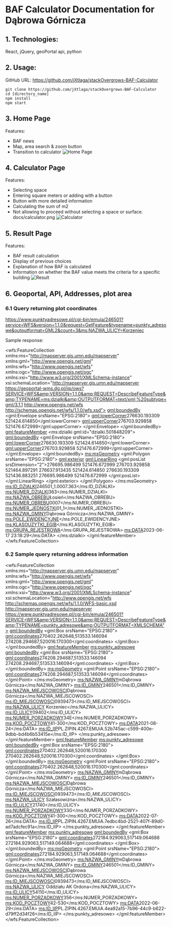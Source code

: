 # BAF Calculator Documentation for Dąbrowa Górnicza
## 1. Technologies:
React, jQuery, geoPortal api, python
## 2. Usage:
GitHub URL: https://github.com/jXtlaga/stackOvergrows-BAF-Calculator
```
git clone https://github.com/jXtlaga/stackOvergrows-BAF-Calculator
cd [directory_name]
npm install
npm start
```
## 3. Home Page
Features:
- BAF news
- Map, area search & zoom button
- Transition to calculator
![Home Page](./mainPage.png)
## 4. Calculator Page
Features:
- Selecting space
- Entering square meters or adding with a button
- Button with more detailed information
- Calculating the sum of m2
- Not allowing to proceed without selecting a space or surface.
docs/calculator.png
![Calculator](./calculator.png)
## 5. Result Page
Features:
- BAF result calculation
- Display of previous choices
- Explanation of how BAF is calculated
- Information on whether the BAF value meets the criteria for a specific building
![Result](./result.png)
## 6. Geoportal, API, Addresses, plot area
### 6.1 Query returning plot coordinates

https://www.punktyadresowe.pl/cgi-bin/emuia/246501?service=WFS&version=1.1.0&request=GetFeature&typename=punkty_adresowe&outputformat=GML2&count=3&ms:NAZWA_ULICY=Korzeniec

Sample response:

<?xml version='1.0' encoding="UTF-8" ?>
<wfs:FeatureCollection
  xmlns:ms="http://mapserver.gis.umn.edu/mapserver"
  xmlns:gml="http://www.opengis.net/gml"
  xmlns:wfs="http://www.opengis.net/wfs"
  xmlns:ogc="http://www.opengis.net/ogc"
  xmlns:xsi="http://www.w3.org/2001/XMLSchema-instance"
  xsi:schemaLocation="http://mapserver.gis.umn.edu/mapserver https://geoportal-wms.dg.pl/iip/ows?SERVICE=WFS&amp;VERSION=1.1.0&amp;REQUEST=DescribeFeatureType&amp;TYPENAME=ms:dzialki&amp;OUTPUTFORMAT=text/xml;%20subtype=gml/3.1.1  http://www.opengis.net/wfs http://schemas.opengis.net/wfs/1.1.0/wfs.xsd">
   <gml:boundedBy>
       <gml:Envelope srsName="EPSG:2180">
           <gml:lowerCorner>276630.193309 521424.614850</gml:lowerCorner>
           <gml:upperCorner>276703.929858 521476.672999</gml:upperCorner>
       </gml:Envelope>
   </gml:boundedBy>
   <gml:featureMember>
       <ms:dzialki gml:id="dzialki.501848209">
           <gml:boundedBy>
               <gml:Envelope srsName="EPSG:2180">
                   <gml:lowerCorner>276630.193309 521424.614850</gml:lowerCorner>
                   <gml:upperCorner>276703.929858 521476.672999</gml:upperCorner>
               </gml:Envelope>
           </gml:boundedBy>
           <ms:msGeometry>
               <gml:Polygon srsName="EPSG:2180">
                   <gml:exterior>
                       <gml:LinearRing>
                           <gml:posList srsDimension="2">276695.986499 521476.672999 276703.929858 521464.897291 276637.913435 521424.614850 276630.193309 521436.883251 276695.986499 521476.672999 </gml:posList>
                       </gml:LinearRing>
                   </gml:exterior>
               </gml:Polygon>
           </ms:msGeometry>
           <ms:ID_DZIALKI>246501_1.0007.363</ms:ID_DZIALKI>
           <ms:NUMER_DZIALKI>363</ms:NUMER_DZIALKI>
           <ms:NAZWA_OBREBU>Łosień</ms:NAZWA_OBREBU>
           <ms:NUMER_OBREBU>0007</ms:NUMER_OBREBU>
           <ms:NUMER_JEDNOSTKI>01_1</ms:NUMER_JEDNOSTKI>
           <ms:NAZWA_GMINY>Dąbrowa Górnicza</ms:NAZWA_GMINY>
           <ms:POLE_EWIDENCYJNE></ms:POLE_EWIDENCYJNE>
           <ms:KLASOUZYTKI_EGIB></ms:KLASOUZYTKI_EGIB>
           <ms:GRUPA_REJESTROWA></ms:GRUPA_REJESTROWA>
           <ms:DATA>2023-06-17 23:18:29</ms:DATA>
       </ms:dzialki>
   </gml:featureMember>
</wfs:FeatureCollection>



### 6.2 Sample query returning address information

<?xml version='1.0' encoding="UTF-8" ?>
<wfs:FeatureCollection
  xmlns:ms="http://mapserver.gis.umn.edu/mapserver"
  xmlns:wfs="http://www.opengis.net/wfs"
  xmlns:gml="http://www.opengis.net/gml"
  xmlns:ogc="http://www.opengis.net/ogc"
  xmlns:xsi="http://www.w3.org/2001/XMLSchema-instance"
  xsi:schemaLocation="http://www.opengis.net/wfs http://schemas.opengis.net/wfs/1.1.0/WFS-basic.xsd
                      http://mapserver.gis.umn.edu/mapserver https://www.punktyadresowe.pl/cgi-bin/emuia/246501?SERVICE=WFS&amp;VERSION=1.1.0&amp;REQUEST=DescribeFeatureType&amp;TYPENAME=punkty_adresowe&amp;OUTPUTFORMAT=XMLSCHEMA">
   <gml:boundedBy>
       <gml:Box srsName="EPSG:2180">
           <gml:coordinates>270402.262648,513533.146094 274208.294687,520016.170300</gml:coordinates>
       </gml:Box>
   </gml:boundedBy>
   <gml:featureMember>
       <ms:punkty_adresowe>
           <gml:boundedBy>
               <gml:Box srsName="EPSG:2180">
                   <gml:coordinates>274208.294687,513533.146094 274208.294687,513533.146094</gml:coordinates>
               </gml:Box>
           </gml:boundedBy>
           <ms:msGeometry>
               <gml:Point srsName="EPSG:2180">
                   <gml:coordinates>274208.294687,513533.146094</gml:coordinates>
               </gml:Point>
           </ms:msGeometry>
           <ms:NAZWA_GMINY>mDąbrowa Górnicza</ms:NAZWA_GMINY>
           <ms:ID_GMINY>246501</ms:ID_GMINY>
           <ms:NAZWA_MIEJSCOWOSCI>Dąbrowa Górnicza</ms:NAZWA_MIEJSCOWOSCI>
           <ms:ID_MIEJSCOWOSCI>0939473</ms:ID_MIEJSCOWOSCI>
           <ms:NAZWA_ULICY> Korzeniec</ms:NAZWA_ULICY>
           <ms:ID_ULICY>09402</ms:ID_ULICY>
           <ms:NUMER_PORZADKOWY>34E</ms:NUMER_PORZADKOWY>
           <ms:KOD_POCZTOWY>41-300</ms:KOD_POCZTOWY>
           <ms:DATA>2021-08-24</ms:DATA>
           <ms:ID_IIP>PL.ZIPIN.4267.EMUiA.52b745ac-c599-400e-9dbb-bd4b6b53415e</ms:ID_IIP>
       </ms:punkty_adresowe>
   </gml:featureMember>
   <gml:featureMember>
       <ms:punkty_adresowe>
           <gml:boundedBy>
               <gml:Box srsName="EPSG:2180">
                   <gml:coordinates>270402.262648,520016.170300 270402.262648,520016.170300</gml:coordinates>
               </gml:Box>
           </gml:boundedBy>
           <ms:msGeometry>
               <gml:Point srsName="EPSG:2180">
                   <gml:coordinates>270402.262648,520016.170300</gml:coordinates>
               </gml:Point>
           </ms:msGeometry>
           <ms:NAZWA_GMINY>mDąbrowa Górnicza</ms:NAZWA_GMINY>
           <ms:ID_GMINY>246501</ms:ID_GMINY>
           <ms:NAZWA_MIEJSCOWOSCI>Dąbrowa Górnicza</ms:NAZWA_MIEJSCOWOSCI>
           <ms:ID_MIEJSCOWOSCI>0939473</ms:ID_MIEJSCOWOSCI>
           <ms:NAZWA_ULICY> Szałasowizna</ms:NAZWA_ULICY>
           <ms:ID_ULICY>21740</ms:ID_ULICY>
           <ms:NUMER_PORZADKOWY>33G</ms:NUMER_PORZADKOWY>
           <ms:KOD_POCZTOWY>41-300</ms:KOD_POCZTOWY>
           <ms:DATA>2022-07-26</ms:DATA>
           <ms:ID_IIP>PL.ZIPIN.4267.EMUiA.7edbc4bd-2521-407f-89d0-ad7adcfec91a</ms:ID_IIP>
       </ms:punkty_adresowe>
   </gml:featureMember>
   <gml:featureMember>
       <ms:punkty_adresowe>
           <gml:boundedBy>
               <gml:Box srsName="EPSG:2180">
                   <gml:coordinates>272184.929063,517149.064688 272184.929063,517149.064688</gml:coordinates>
               </gml:Box>
           </gml:boundedBy>
           <ms:msGeometry>
               <gml:Point srsName="EPSG:2180">
                   <gml:coordinates>272184.929063,517149.064688</gml:coordinates>
               </gml:Point>
           </ms:msGeometry>
           <ms:NAZWA_GMINY>mDąbrowa Górnicza</ms:NAZWA_GMINY>
           <ms:ID_GMINY>246501</ms:ID_GMINY>
           <ms:NAZWA_MIEJSCOWOSCI>Dąbrowa Górnicza</ms:NAZWA_MIEJSCOWOSCI>
           <ms:ID_MIEJSCOWOSCI>0939473</ms:ID_MIEJSCOWOSCI>
           <ms:NAZWA_ULICY> Oddziału AK Ordona</ms:NAZWA_ULICY>
           <ms:ID_ULICY>54110</ms:ID_ULICY>
           <ms:NUMER_PORZADKOWY>356</ms:NUMER_PORZADKOWY>
           <ms:KOD_POCZTOWY>42-530</ms:KOD_POCZTOWY>
           <ms:DATA>2022-06-29</ms:DATA>
           <ms:ID_IIP>PL.ZIPIN.4267.EMUiA.4ea92a15-7b96-44c9-b622-d79ff2d34f26</ms:ID_IIP>
       </ms:punkty_adresowe>
   </gml:featureMember>
</wfs:FeatureCollection>

